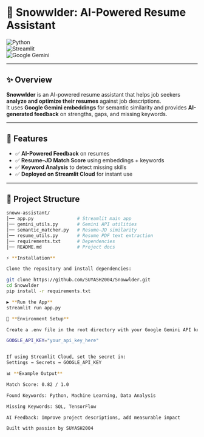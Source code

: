 # 📄 Snowwlder: AI-Powered Resume Assistant  

![Python](https://img.shields.io/badge/Python-3.10-blue.svg)  
![Streamlit](https://img.shields.io/badge/Streamlit-Deployed-brightgreen)  
![Google Gemini](https://img.shields.io/badge/Google-Gemini-yellow)  

---

## ✨ Overview
**Snowwlder** is an AI-powered resume assistant that helps job seekers **analyze and optimize their resumes** against job descriptions.  
It uses **Google Gemini embeddings** for semantic similarity and provides **AI-generated feedback** on strengths, gaps, and missing keywords.  

---

## 🚀 Features
- ✅ **AI-Powered Feedback** on resumes  
- ✅ **Resume–JD Match Score** using embeddings + keywords  
- ✅ **Keyword Analysis** to detect missing skills  
- ✅ **Deployed on Streamlit Cloud** for instant use  

---

## 📂 Project Structure
```bash
snoww-assistant/
│── app.py                # Streamlit main app  
│── gemini_utils.py       # Gemini API utilities  
│── semantic_matcher.py   # Resume–JD similarity  
│── resume_utils.py       # Resume PDF text extraction  
│── requirements.txt      # Dependencies  
│── README.md             # Project docs  

⚡ **Installation**

Clone the repository and install dependencies:

git clone https://github.com/SUYASH2004/Snowwlder.git
cd Snowwlder
pip install -r requirements.txt

▶️ **Run the App**
streamlit run app.py

🔑 **Environment Setup**

Create a .env file in the root directory with your Google Gemini API key:

GOOGLE_API_KEY="your_api_key_here"


If using Streamlit Cloud, set the secret in:
Settings → Secrets → GOOGLE_API_KEY

📊 **Example Output**

Match Score: 0.82 / 1.0

Found Keywords: Python, Machine Learning, Data Analysis

Missing Keywords: SQL, TensorFlow

AI Feedback: Improve project descriptions, add measurable impact

Built with passion by SUYASH2004

